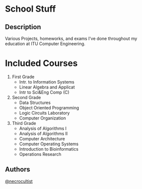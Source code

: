 # School Stuff

## Description

Various Projects, homeworks, and exams I've done throughout my education at ITU Computer Engineering.

# Included Courses
1. First Grade
    * Intr. to Information Systems
    * Linear Algebra and Applicat
    * Intr to Sci&Eng Comp (C)
2. Second Grade
    * Data Structures
    * Object Oriented Programming
    * Logic Circuits Laboratory
    * Computer Organization
3. Third Grade
    * Analysis of Algorithms I
    * Analysis of Algorithms II
    * Computer Architecture
    * Computer Operating Systems
    * Introduction to Bioinformatics
    * Operations Research

## Authors

[@necrocultist](https://github.com/necrocultist)

